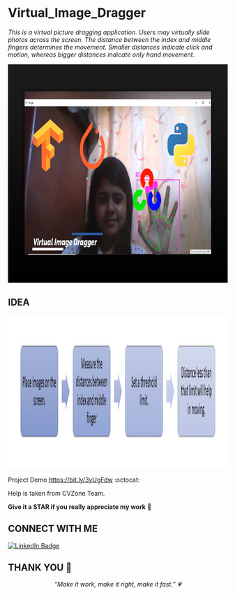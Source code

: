 # Virtual_Image_Dragger
*This is a virtual picture dragging application. Users may virtually slide photos across the screen. The distance between the index and middle fingers determines the movement. Smaller distances indicate click and motion, whereas bigger distances indicate only hand movement.*
<p align="center">
   <img src="img.jpg" width="800" height="500">
</p>

IDEA
------
<p align="center">
   <img src="img1.png" width="800" height="350">
</p>



Project Demo https://bit.ly/3yUgFdw :octocat:
<p>Help is taken from CVZone Team.<p>
<p><b>Give it a STAR if you really appreciate my work</b> &#127775; </p>

CONNECT WITH ME
---
[![LinkedIn Badge](https://img.shields.io/badge/LinkedIn-Randrita-informational?style=flat&logo=linkedin&logoColor=white&color=0D76A8)](https://www.linkedin.com/in/randrita-sarkar-8690591a1/) 

THANK YOU :tada:
--------------------------------
<p align="center"  >
    <meta charset="UTF-8">
    <i> “Make it work, make it right, make it fast.” &#128151 </i>
</p>
